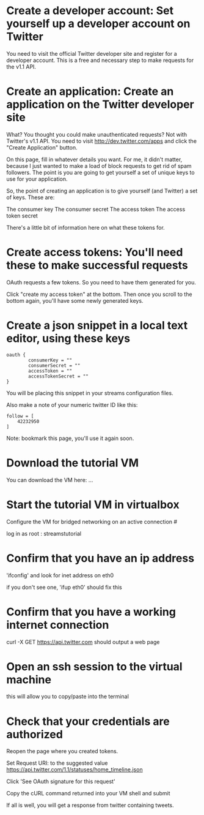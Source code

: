 # Create a developer account: Set yourself up a developer account on Twitter #

You need to visit the official Twitter developer site and register for
a developer account. This is a free and necessary step to make
requests for the v1.1 API.

# Create an application: Create an application on the Twitter developer site #

What? You thought you could make unauthenticated requests? Not with
Twitter's v1.1 API. You need to visit http://dev.twitter.com/apps and
click the "Create Application" button.

On this page, fill in whatever details you want. For me, it didn't
matter, because I just wanted to make a load of block requests to get
rid of spam followers. The point is you are going to get yourself a
set of unique keys to use for your application.

So, the point of creating an application is to give yourself (and
Twitter) a set of keys. These are:

The consumer key
The consumer secret
The access token
The access token secret

There's a little bit of information here on what these tokens for.

# Create access tokens: You'll need these to make successful requests #

OAuth requests a few tokens. So you need to have them generated for you.

Click "create my access token" at the bottom. Then once you scroll to
the bottom again, you'll have some newly generated keys.

# Create a json snippet in a local text editor, using these keys #

    oauth {
            consumerKey = ""
            consumerSecret = ""
            accessToken = ""
            accessTokenSecret = ""
    }

You will be placing this snippet in your streams configuration files.

Also make a note of your numeric twitter ID like this:

    follow = [
        42232950
    ]

Note: bookmark this page, you'll use it again soon.

# Download the tutorial VM #

You can download the VM here: ...

# Start the tutorial VM in virtualbox #

Configure the VM for bridged networking on an active connection #

log in as root : streamstutorial

# Confirm that you have an ip address #

'ifconfig' and look for inet address on eth0

if you don't see one, 'ifup eth0' should fix this

# Confirm that you have a working internet connection #

curl -X GET https://api.twitter.com
should output a web page

# Open an ssh session to the virtual machine #

this will allow you to copy/paste into the terminal

# Check that your credentials are authorized #

Reopen the page where you created tokens.

Set Request URI: to the suggested value
https://api.twitter.com/1.1/statuses/home_timeline.json

Click 'See OAuth signature for this request'

Copy the cURL command returned into your VM shell and submit

If all is well, you will get a response from twitter containing tweets.
